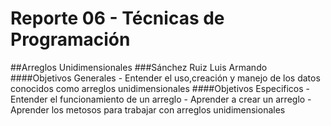 <h1>Reporte 06 - Técnicas de Programación</H1>
##Arreglos Unidimensionales
###Sánchez Ruiz Luis Armando
####Objetivos Generales
- Entender el uso,creación y manejo de los datos conocidos como arreglos unidimensionales
####Objetivos Especificos
- Entender el funcionamiento de un arreglo
- Aprender a crear un arreglo
- Aprender los metosos para trabajar con arreglos unidimensionales
